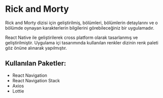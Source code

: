 # Rick and Morty 

Rick and Morty dizisi için geliştirilmiş, bölümleri, bölümlerin detaylarını ve o bölümde oynayan karakterlerin bilgilerini görebileceğiniz bir uygulamadır.

React Native ile geliştirilerek cross platform olarak tasarlanmış ve geliştirilmiştir.
Uygulama içi tasarımında kullanılan renkler dizinin renk paleti göz önüne alınarak yapılmıştır.

## Kullanılan Paketler:
- React Navigation
- React Navigation Stack
- Axios
- Lottie
